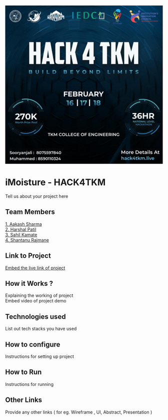 ![image](HACK4TKM.jpeg)

# iMoisture - HACK4TKM
Tell us about your project here

## Team Members
[1. Aakash Sharma](https://github.com/dahighsky)   
[2. Harshal Patil](https://github.com/Harshal141)   
[3. Sahil Kamate](https://github.com/sahilkamate03)   
[4. Shantanu Rajmane](https://github.com/realshantanu)   

## Link to Project
[Embed the live link of project](https://hack4tkm-wittycliques.vercel.app/)

## How it Works ?
Explaining the working of project  
Embed video of project demo

## Technologies used
List out tech stacks you have used

## How to configure
Instructions for setting up project

## How to Run
Instructions for running

## Other Links
Provide any other links ( for eg. Wireframe , UI, Abstract, Presentation )